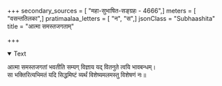 +++
secondary_sources = [ "महा-सुभाषित-सङ्ग्रहः - 4666",]
meters = [ "वसन्ततिलका",]
pratimaalaa_letters = [ "न", "स",]
jsonClass = "Subhaashita"
title = "आत्मा समस्तजगताम्"

+++

<details open><summary>Text</summary>

आत्मा समस्तजगतां भवतीति सम्यग् विज्ञाय यद् वितनुते त्वयि भावबन्धम्।  
सा भक्तिरित्यभिमतं यदि सिद्धमिष्टं व्यर्थं विशेष्यमलमस्तु विशेषणं नः॥
</details>
